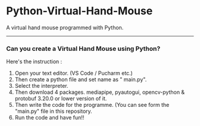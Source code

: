 # Python-Virtual-Hand-Mouse
A virtual hand mouse programmed with Python.

---

### Can you create a Virtual Hand Mouse using Python?
Here's the instruction :

1. Open your text editor. (VS Code / Pucharm etc.)
2. Then create a python file and set name as " main.py". 
3. Select the interpreter. 
4. Then download 4 packages. mediapipe, pyautogui, opencv-python & protobuf 3.20.0 or  lower version of it.
5. Then write the code for the programme. (You can see form the "main.py" file in this repository. 
6. Run the code and have fun!!
